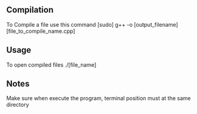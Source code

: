 ## Compilation
To Compile a file use this command
[sudo] g++ -o [output_filename] [file_to_compile_name.cpp]

## Usage
To open compiled files 
./[file_name]

## Notes
Make sure when execute the program, terminal position must at the same directory
